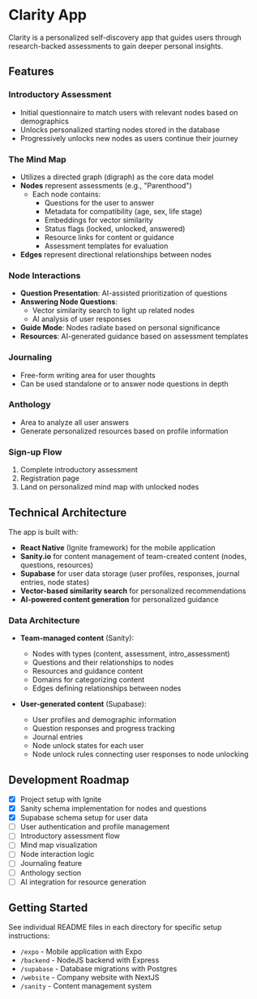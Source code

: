 # Clarity App

Clarity is a personalized self-discovery app that guides users through research-backed assessments to gain deeper personal insights.

## Features

### Introductory Assessment

- Initial questionnaire to match users with relevant nodes based on demographics
- Unlocks personalized starting nodes stored in the database
- Progressively unlocks new nodes as users continue their journey

### The Mind Map

- Utilizes a directed graph (digraph) as the core data model
- **Nodes** represent assessments (e.g., "Parenthood")
  - Each node contains:
    - Questions for the user to answer
    - Metadata for compatibility (age, sex, life stage)
    - Embeddings for vector similarity
    - Status flags (locked, unlocked, answered)
    - Resource links for content or guidance
    - Assessment templates for evaluation
- **Edges** represent directional relationships between nodes

### Node Interactions

- **Question Presentation**: AI-assisted prioritization of questions
- **Answering Node Questions**:
  - Vector similarity search to light up related nodes
  - AI analysis of user responses
- **Guide Mode**: Nodes radiate based on personal significance
- **Resources**: AI-generated guidance based on assessment templates

### Journaling

- Free-form writing area for user thoughts
- Can be used standalone or to answer node questions in depth

### Anthology

- Area to analyze all user answers
- Generate personalized resources based on profile information

### Sign-up Flow

1. Complete introductory assessment
2. Registration page
3. Land on personalized mind map with unlocked nodes

## Technical Architecture

The app is built with:

- **React Native** (Ignite framework) for the mobile application
- **Sanity.io** for content management of team-created content (nodes, questions, resources)
- **Supabase** for user data storage (user profiles, responses, journal entries, node states)
- **Vector-based similarity search** for personalized recommendations
- **AI-powered content generation** for personalized guidance

### Data Architecture

- **Team-managed content** (Sanity):

  - Nodes with types (content, assessment, intro_assessment)
  - Questions and their relationships to nodes
  - Resources and guidance content
  - Domains for categorizing content
  - Edges defining relationships between nodes

- **User-generated content** (Supabase):
  - User profiles and demographic information
  - Question responses and progress tracking
  - Journal entries
  - Node unlock states for each user
  - Node unlock rules connecting user responses to node unlocking

## Development Roadmap

- [x] Project setup with Ignite
- [x] Sanity schema implementation for nodes and questions
- [x] Supabase schema setup for user data
- [ ] User authentication and profile management
- [ ] Introductory assessment flow
- [ ] Mind map visualization
- [ ] Node interaction logic
- [ ] Journaling feature
- [ ] Anthology section
- [ ] AI integration for resource generation

## Getting Started

See individual README files in each directory for specific setup instructions:

- `/expo` - Mobile application with Expo
- `/backend` - NodeJS backend with Express
- `/supabase` - Database migrations with Postgres
- `/website` - Company website with NextJS
- `/sanity` - Content management system
